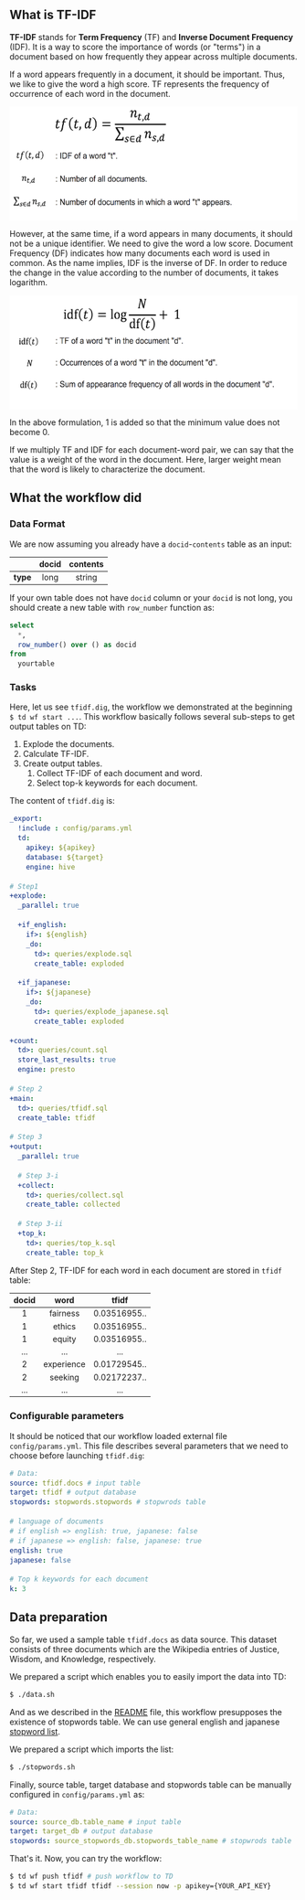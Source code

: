 ## What is TF-IDF

**TF-IDF** stands for **Term Frequency** (TF) and **Inverse Document Frequency** (IDF). It is a way to score the importance of words (or "terms") in a document based on how frequently they appear across multiple documents.

If a word appears frequently in a document, it should be important. Thus, we like to give the word a high score. TF represents the frequency of occurrence of each word in the document.

<img src="img/tf.png" alt="tf" height=200 align="middle" />

However, at the same time, if a word appears in many documents, it should not be a unique identifier. We need to give the word a low score. Document Frequency (DF) indicates how many documents each word is used in common.
As the name implies, IDF is the inverse of DF.
In order to reduce the change in the value according to the number of documents, it takes logarithm.

<img src="img/idf.png" alt="idf" height=200 align="middle" />

In the above formulation, 1 is added so that the minimum value does not become 0.

If we multiply TF and IDF for each document-word pair, we can say that the value is a weight of the word in the document. Here, larger weight mean that the word is likely to characterize the document.

## What the workflow did

### Data Format

We are now assuming you already have a `docid`-`contents` table as an input:

|| docid | contents |
|:--:|:---:|:---:
|**type**| long |string|

If your own table does not have `docid` column or your `docid` is not long, you should create a new table with `row_number` function as:

```sql
select
  *,
  row_number() over () as docid
from
  yourtable
```

### Tasks

Here, let us see `tfidf.dig`, the workflow we demonstrated at the beginning `$ td wf start ...`. This workflow basically follows several sub-steps to get output tables on TD:

1. Explode the documents.
1. Calculate TF-IDF. 
1. Create output tables.
	1. Collect TF-IDF of each document and word. 
	1. Select top-k keywords for each document.

The content of `tfidf.dig` is:

```yml
_export:
  !include : config/params.yml
  td:
    apikey: ${apikey}
    database: ${target}
    engine: hive

# Step1
+explode:
  _parallel: true

  +if_english:
    if>: ${english}
    _do:
      td>: queries/explode.sql
      create_table: exploded

  +if_japanese:
    if>: ${japanese}
    _do:
      td>: queries/explode_japanese.sql
      create_table: exploded

+count:
  td>: queries/count.sql
  store_last_results: true
  engine: presto

# Step 2
+main:
  td>: queries/tfidf.sql
  create_table: tfidf

# Step 3
+output:
  _parallel: true

  # Step 3-i
  +collect:
    td>: queries/collect.sql
    create_table: collected

  # Step 3-ii
  +top_k:
    td>: queries/top_k.sql
    create_table: top_k
```

After Step 2, TF-IDF for each word in each document are stored in `tfidf` table:

| docid | word | tfidf |
|:---:|:---:|:---:|
| 1 | fairness | 0.03516955.. |
| 1 | ethics | 0.03516955.. |
| 1 | equity | 0.03516955.. |
| ... | ... | ... |
| 2 | experience | 0.01729545.. |
| 2 | seeking | 0.02172237.. |
| ... | ... | ... | 

### Configurable parameters

It should be noticed that our workflow loaded external file `config/params.yml`. This file describes several parameters that we need to choose before launching `tfidf.dig`:

```yml
# Data:
source: tfidf.docs # input table
target: tfidf # output database
stopwords: stopwords.stopwords # stopwrods table

# language of documents
# if english => english: true, japanese: false
# if japanese => english: false, japanese: true
english: true
japanese: false

# Top k keywords for each document
k: 3
```

## Data preparation

So far, we used a sample table `tfidf.docs` as data source. This dataset consists of three documents which are the Wikipedia entries of Justice, Wisdom, and Knowledge, respectively.

We prepared a script which enables you to easily import the data into TD:

```sh
$ ./data.sh
```

And as we described in the [README](../README.md) file, this workflow presupposes the existence of stopwords table. We can use general english and japanese [stopword list](../resources/stopwords.csv).

We prepared a script which imports the list:

```sh
$ ./stopwords.sh
```

Finally, source table, target database and stopwords table can be manually configured in `config/params.yml` as:

```yml
# Data:
source: source_db.table_name # input table
target: target_db # output database
stopwords: source_stopwords_db.stopwords_table_name # stopwrods table
```

That's it. Now, you can try the workflow:

```sh
$ td wf push tfidf # push workflow to TD
$ td wf start tfidf tfidf --session now -p apikey={YOUR_API_KEY}
```
